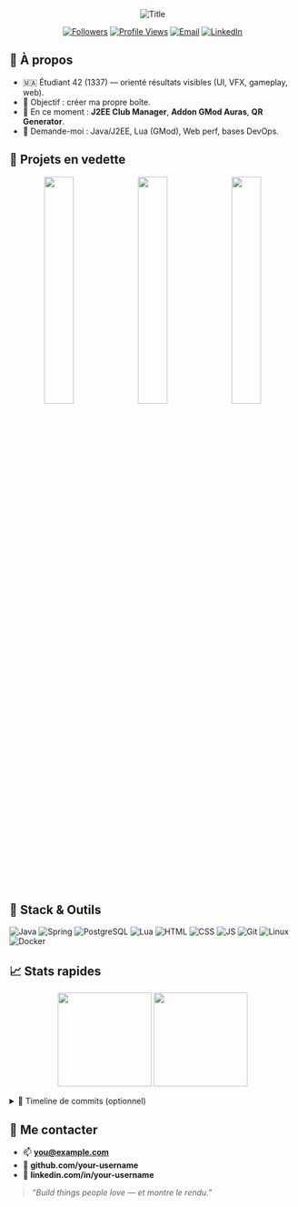 <!-- Hero / Bannière -->
<p align="center">
  <img src="https://readme-typing-svg.demolab.com?font=Inter&weight=700&size=28&pause=1200&center=true&vCenter=true&width=800&lines=Salut%2C+je+suis+Imad+%F0%9F%91%8B;Dev+qui+aime+voir+du+rendu+concret;Web%2C+VFX%2C+Gameplay%2C+Java%2FJ2EE%2C+Lua%2C+DevOps" alt="Title" />
</p>

<p align="center">
  <a href="https://github.com/your-username?tab=followers"><img alt="Followers" src="https://img.shields.io/github/followers/your-username?style=for-the-badge"></a>
  <a href="https://github.com/your-username"><img alt="Profile Views" src="https://komarev.com/ghpvc/?username=your-username&style=for-the-badge"></a>
  <a href="mailto:you@example.com"><img alt="Email" src="https://img.shields.io/badge/Contact-Email-7c3aed?style=for-the-badge"></a>
  <a href="https://www.linkedin.com/in/your-username/"><img alt="LinkedIn" src="https://img.shields.io/badge/LinkedIn-0a66c2?style=for-the-badge&logo=linkedin&logoColor=white"></a>
</p>

## 👋 À propos
- 🇲🇦 Étudiant 42 (1337) — orienté résultats visibles (UI, VFX, gameplay, web).
- 🎯 Objectif : créer ma propre boîte.
- 🔭 En ce moment : **J2EE Club Manager**, **Addon GMod Auras**, **QR Generator**.
- 💬 Demande-moi : Java/J2EE, Lua (GMod), Web perf, bases DevOps.

## 🚀 Projets en vedette
<div align="center">
  <a href="https://github.com/your-username/qr-generator"><img width="32%" src="https://github-readme-stats.vercel.app/api/pin/?username=your-username&repo=qr-generator&theme=transparent" /></a>
  <a href="https://github.com/your-username/club-manager"><img width="32%" src="https://github-readme-stats.vercel.app/api/pin/?username=your-username&repo=club-manager&theme=transparent" /></a>
  <a href="https://github.com/your-username/gmod-auras"><img width="32%" src="https://github-readme-stats.vercel.app/api/pin/?username=your-username&repo=gmod-auras&theme=transparent" /></a>
</div>

## 🧰 Stack & Outils
<p>
  <img alt="Java" src="https://img.shields.io/badge/Java-e11d25?logo=openjdk&logoColor=white">
  <img alt="Spring" src="https://img.shields.io/badge/Spring-6db33f?logo=spring&logoColor=white">
  <img alt="PostgreSQL" src="https://img.shields.io/badge/PostgreSQL-336791?logo=postgresql&logoColor=white">
  <img alt="Lua" src="https://img.shields.io/badge/Lua-2c2d72?logo=lua&logoColor=white">
  <img alt="HTML" src="https://img.shields.io/badge/HTML5-e34f26?logo=html5&logoColor=white">
  <img alt="CSS" src="https://img.shields.io/badge/CSS3-1572b6?logo=css3&logoColor=white">
  <img alt="JS" src="https://img.shields.io/badge/JavaScript-f7df1e?logo=javascript&logoColor=222">
  <img alt="Git" src="https://img.shields.io/badge/Git-f05032?logo=git&logoColor=white">
  <img alt="Linux" src="https://img.shields.io/badge/Linux-000?logo=linux&logoColor=white">
  <img alt="Docker" src="https://img.shields.io/badge/Docker-2496ed?logo=docker&logoColor=white">
</p>

## 📈 Stats rapides
<p align="center">
  <img height="165" src="https://github-readme-stats.vercel.app/api?username=your-username&show_icons=true&theme=transparent&rank_icon=github" />
  <img height="165" src="https://github-readme-stats.vercel.app/api/top-langs/?username=your-username&layout=compact&theme=transparent" />
</p>

<details>
<summary>📜 Timeline de commits (optionnel)</summary>
  
![GitHub Streak](https://streak-stats.demolab.com?user=your-username&theme=transparent)
  
</details>

## 🤝 Me contacter
- 📫 **you@example.com**
- 🐙 **github.com/your-username**
- 💼 **linkedin.com/in/your-username**

> *“Build things people love — et montre le rendu.”*
